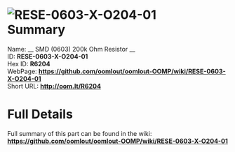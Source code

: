 
![RESE-0603-X-O204-01](https://github.com/oomlout/oomlout-OOMP/blob/master/parts/RESE-0603-X-O204-01/RESE-0603-X-O204-01_420.jpg)   
Summary
=================
  
Name: __ SMD (0603) 200k Ohm Resistor __    
ID: __RESE-0603-X-O204-01__   
Hex ID: __R6204__   
WebPage: __https://github.com/oomlout/oomlout-OOMP/wiki/RESE-0603-X-O204-01__   
Short URL: __http://oom.lt/R6204__   

Full Details
==========================
Full summary of this part can be found in the wiki:   
__https://github.com/oomlout/oomlout-OOMP/wiki/RESE-0603-X-O204-01__    

